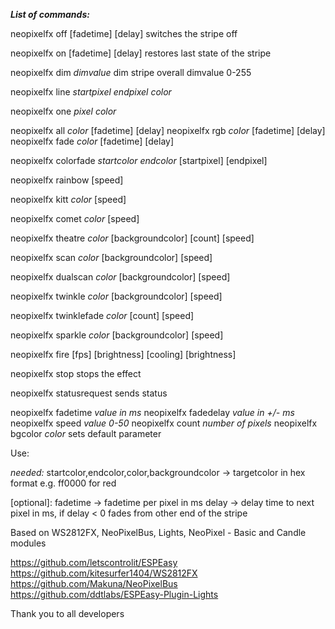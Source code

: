 <i><b>List of commands:</b></i>

neopixelfx off [fadetime] [delay]
	switches the stripe off

neopixelfx on [fadetime] [delay]
	restores last state of the stripe

neopixelfx dim <i>dimvalue</i>
	dim stripe overall
	dimvalue 0-255

neopixelfx line <i>startpixel endpixel color</i>

neopixelfx one <i>pixel color</i>

neopixelfx all <i>color</i> [fadetime] [delay]
neopixelfx rgb <i>color</i> [fadetime] [delay]
neopixelfx fade <i>color</i> [fadetime] [delay]

neopixelfx colorfade <i>startcolor endcolor</i> [startpixel] [endpixel]

neopixelfx rainbow [speed]

neopixelfx kitt <i>color</i> [speed]

neopixelfx comet <i>color</i> [speed]

neopixelfx theatre <i>color</i> [backgroundcolor] [count] [speed]

neopixelfx scan <i>color</i> [backgroundcolor] [speed]

neopixelfx dualscan <i>color</i> [backgroundcolor] [speed]

neopixelfx twinkle <i>color</i> [backgroundcolor] [speed]

neopixelfx twinklefade <i>color</i> [count] [speed]

neopixelfx sparkle <i>color</i> [backgroundcolor] [speed]

neopixelfx fire [fps] [brightness] [cooling] [brightness]

neopixelfx stop
	stops the effect

neopixelfx statusrequest
	sends status
	
neopixelfx fadetime <i>value in ms</i>
neopixelfx fadedelay <i>value in +/- ms</i>
neopixelfx speed <i>value 0-50</i>
neopixelfx count <i>number of pixels</i>
neopixelfx bgcolor <i>color</i>
	sets default parameter

Use:

<i>needed:</i>
startcolor,endcolor,color,backgroundcolor -> targetcolor in hex format e.g. ff0000 for red

[optional]:
fadetime ->  fadetime per pixel in ms
delay ->  delay time to next pixel in ms, if delay < 0 fades from other end of the stripe


Based on WS2812FX, NeoPixelBus, Lights, NeoPixel - Basic and Candle modules

https://github.com/letscontrolit/ESPEasy
https://github.com/kitesurfer1404/WS2812FX
https://github.com/Makuna/NeoPixelBus
https://github.com/ddtlabs/ESPEasy-Plugin-Lights

Thank you to all developers
